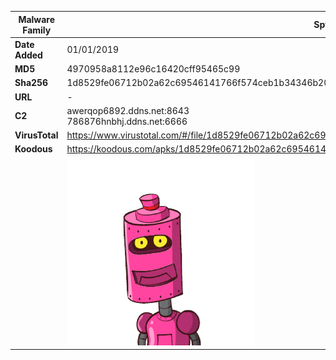 | Malware Family | Spynote                                                      |
| -------------- | ------------------------------------------------------------ |
| **Date Added** | 01/01/2019                                                   |
| **MD5**        | 4970958a8112e96c16420cff95465c99                             |
| **Sha256**     | 1d8529fe06712b02a62c69546141766f574ceb1b34346b2047cfcc23448b5d79 |
| **URL**        | -                                                            |
| **C2**         | awerqop6892.ddns.net:8643<br />786876hnbhj.ddns.net:6666     |
| **VirusTotal** | https://www.virustotal.com/#/file/1d8529fe06712b02a62c69546141766f574ceb1b34346b2047cfcc23448b5d79/detection |
| **Koodous**    | https://koodous.com/apks/1d8529fe06712b02a62c69546141766f574ceb1b34346b2047cfcc23448b5d79 |
|                | ![](../assets/34be3f4034ba858749a608c367f59f92e9a0209ac7912d5bbdc6c9c94b91c800.png) |